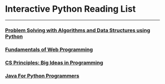 # Interactive Python Reading List
***

### [Problem Solving with Algorithms and Data Structures using Python](http://interactivepython.org/courselib/static/pythonds/index.html)

### [Fundamentals of Web Programming](http://interactivepython.org/runestone/static/webfundamentals/index.html)

### [CS Principles: Big Ideas in Programming](http://interactivepython.org/runestone/static/StudentCSP/index.html)

### [Java For Python Programmers](http://interactivepython.org/runestone/static/java4python/index.html)

